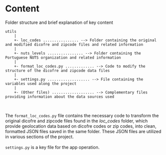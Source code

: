 # Content

Folder structure and brief explanation of key content

```
utils
    |
    +- loc_codes ................ --> Folder containing the original and modified dicofre and zipcode files and related information
    |
    +- nuts_levels ................ --> Folder containing the Portuguese NUTS organization and related information
    |
    +- format_loc_codes.py ............. --> Code to modify the structure of the dicofre and zipcode data files
    |
    +- settings.py ................... --> File containing the variables used along the project
    |
    +- (Other files) ................... --> Complementary files providing information about the data sources used
```

<br>

The `format_loc_codes.py` file contains the necessary code to transform the original dicofre and zipcode files found in the *loc_codes* folder, which provide geolocation data based on dicofre codes or zip codes, into clean, formatted JSON files saved in the same folder. These JSON files are utilized in various sections of the project.
<br><br>
`settings.py` is a key file for the app operation.

